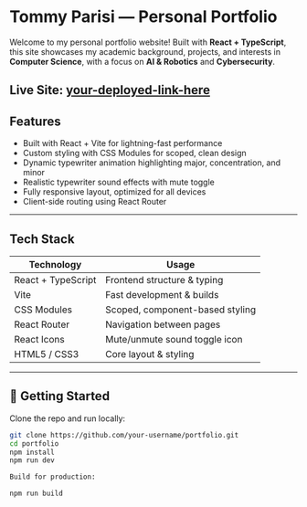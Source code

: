 # Tommy Parisi — Personal Portfolio

Welcome to my personal portfolio website! Built with **React + TypeScript**, this site showcases my academic background, projects, and interests in **Computer Science**, with a focus on **AI & Robotics** and **Cybersecurity**.

Live Site: [your-deployed-link-here](https://tommy-parisi.github.io/portfolio)  
---

## Features

- Built with React + Vite for lightning-fast performance
- Custom styling with CSS Modules for scoped, clean design
- Dynamic typewriter animation highlighting major, concentration, and minor
- Realistic typewriter sound effects with mute toggle
- Fully responsive layout, optimized for all devices
- Client-side routing using React Router

---

## Tech Stack

| Technology      | Usage                     |
|-----------------|---------------------------|
| React + TypeScript | Frontend structure & typing |
| Vite            | Fast development & builds |
| CSS Modules     | Scoped, component-based styling |
| React Router    | Navigation between pages  |
| React Icons     | Mute/unmute sound toggle icon |
| HTML5 / CSS3    | Core layout & styling     |

---


## 🚀 Getting Started

Clone the repo and run locally:

```bash
git clone https://github.com/your-username/portfolio.git
cd portfolio
npm install
npm run dev

Build for production:

npm run build





